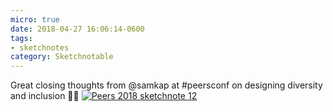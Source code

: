 ```yaml
---
micro: true
date: 2018-04-27 16:06:14-0600
tags:
- sketchnotes
category: Sketchnotable
---
```


Great closing thoughts from @samkap at #peersconf on designing diversity and inclusion ✍🏼 [![Peers 2018 sketchnote 12](/uploads/2018/f83ea6628c.jpg)](/uploads/2018/f83ea6628c.jpg)